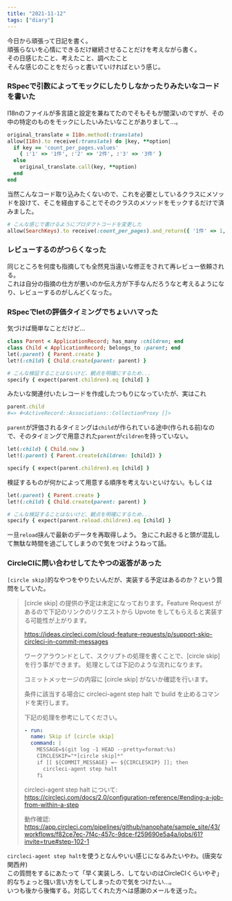 ```yaml
---
title: "2021-11-12"
tags: ["diary"]
---
```


今日から頑張って日記を書く。  
頑張らないを心情にできるだけ継続させることだけを考えながら書く。  
その日感じたこと、考えたこと、調べたこと  
そんな感じのことをだらっと書いていければという感じ。

### RSpecで引数によってモックにしたりしなかったりみたいなコードを書いた
I18nのファイルが多言語と設定を兼ねてたのでそもそもが闇深いのですが、その中の特定のものをモックにしたいみたいなことがありまして...。

```ruby
original_translate = I18n.method(:translate)
allow(I18n).to receive(:translate) do |key, **option|
  if key == 'count_per_pages.values'
    { :'1' => '1件', :'2' => '2件', :'3' => '3件' }
  else
    original_translate.call(key, **option)
  end
end
```

当然こんなコード取り込みたくないので、これを必要としているクラスにメソッドを設けて、そこを経由することでそのクラスのメソッドをモックするだけで済みました。

```ruby
# こんな感じで書けるようにプロダクトコードを変更した
allow(SearchKeys).to receive(:count_per_pages).and_return({ '1件' => 1, '2件' => 2, '3件' => 3 })
```

### レビューするのがつらくなった

同じところを何度も指摘しても全然見当違いな修正をされて再レビュー依頼される。  
これは自分の指摘の仕方が悪いのか伝え方が下手なんだろうなと考えるようになり、レビューするのがしんどくなった。  

### RSpecでletの評価タイミングでちょいハマった

気づけば簡単なことだけど...

```ruby
class Parent < ApplicationRecord; has_many :children; end
class Child < ApplicationRecord; belongs_to :parent; end
let(:parent) { Parent.create }
let!(:child) { Child.create(parent: parent) }

# こんな検証することはないけど、観点を明確にするため...
specify { expect(parent.children).eq [child] }
```
みたいな関連付いたレコードを作成したつもりになっていたが、実はこれ

```ruby
parent.child
#=> #<ActiveRecord::Associations::CollectionProxy []>
```

`parent`が評価されるタイミングは`child`が作られている途中(作られる前)なので、そのタイミングで用意された`parent`が`cildren`を持っていない。

```ruby
let(:child) { Child.new }
let!(:parent) { Parent.create(children: [child]) }

specify { expect(parent.children).eq [child] }
```
検証するものが何かによって用意する順序を考えないといけない。もしくは

```ruby
let(:parent) { Parent.create }
let!(:child) { Child.create(parent: parent) }

# こんな検証することはないけど、観点を明確にするため...
specify { expect(parent.reload.children).eq [child] }
```

一旦`reload`挟んで最新のデータを再取得しよう。
急にこれ起きると頭が混乱して無駄な時間を過ごしてしまうので気をつけようねって話。

### CircleCIに問い合わせしてたやつの返答があった

`[circle skip]`的なやつをやりたいんだが、実装する予定はあるのか？という質問をしていた。

> [circle skip] の提供の予定は未定になっております。Feature Request があるので下記のリンクのリクエストから Upvote をしてもらえると実装する可能性が上がります。
>
> https://ideas.circleci.com/cloud-feature-requests/p/support-skip-circleci-in-commit-messages
>
> ワークアラウンドとして、スクリプトの処理を書くことで、[circle skip] を行う事ができます。 処理としては下記のような流れになります。
>
>
>
> コミットメッセージの内容に [circle skip] がないか確認を行います。
>
> 条件に該当する場合に circleci-agent step halt で build を止めるコマンドを実行します。
>
>
> 下記の処理を参考にしてください。
> ```yml
> - run:
>   name: Skip if [circle skip]
>   command: |
>     MESSAGE=$(git log -1 HEAD --pretty=format:%s)
>     CIRCLESKIP="*[circle skip]*"
>     if [[ ${COMMIT_MESSAGE} =~ ${CIRCLESKIP} ]]; then
>       circleci-agent step halt
>     fi
> ```
>
>
> circleci-agent step halt について: https://circleci.com/docs/2.0/configuration-reference/#ending-a-job-from-within-a-step
>
> 動作確認: https://app.circleci.com/pipelines/github/nanophate/sample_site/43/workflows/f82ce7ec-7f4c-457c-9dce-f259690e5a4a/jobs/61?invite=true#step-102-1

`circleci-agent step halt`を使うとなんやいい感じになるみたいやわ。(唐突な関西弁)  
この質問をするにあたって「早く実装しろ、してないのはCircleCIくらいやぞ」的なちょっと強い言い方をしてしまったので気をつけたい...。  
いつも後から後悔する。対応してくれた方へは感謝のメールを送った。
